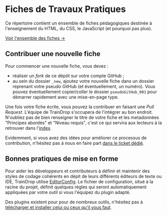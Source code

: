 # Fiches de Travaux Pratiques

Ce répertoire contient un ensemble de fiches pédagogiques destinée à l'enseignement du HTML, du CSS, le JavaScript (et pourquoi pas plus).

[Voir l'ensemble des fiches →](http://traindrop.github.io/fiches/)

## Contribuer une nouvelle fiche

Pour commencer une nouvelle fiche, vous devez :

* réaliser un *fork* de ce dépôt sur votre compte GitHub ;
* au sein du dossier ```_new```, ajoutez votre nouvelle fiche dans un dossier reprenant votre pseudo GitHub (et éventuellement, un numéro). Vous pouvez éventuellement copier/coller le dossier ```pseudoGitHub_001``` pour démarrer rapidement avec une mise-en-page type.

Une fois votre fiche écrite, vous pouvez la contribuer en faisant une *Pull Request*. L'équipe de TrainDrop s'occupera de l'intégrer au bon endroit. N'oubliez pas de bien renseigner le titre de votre fiche et les metadonnées "Principes abordés" et "Niveau requis", c'est ce qui servira aux lecteurs à la retrouver dans l'[index](http://traindrop.github.io/fiches/).

Evidemment, si vous avez des idées pour améliorer ce processus de contribution, n'hésitez pas à nous en faire part [dans le ticket dédié](https://github.com/TrainDrop/fiches/issues/1).

## Bonnes pratiques de mise en forme

Pour aider les développeurs et contributeurs à définir et maintenir des styles de codage cohérents en dépit de leurs différents éditeurs de texte ou IDE, TrainDrop utilise [EditorConfig](http://editorconfig.org/). Le fichier de configuration, situé à la racine du projet, définit quelques règles qui seront automatiquement appliquées par votre outil si vous l'équipez du plugin adapté.

Des plugins existent pour pour de nombreux outils, n'hésitez pas à [télécharger et installer celui ou ceux qu'il vous faut](http://editorconfig.org/#download "Télécharger un plugin EditorConfig").


